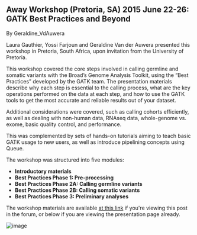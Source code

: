 ## Away Workshop (Pretoria, SA) 2015 June 22-26: GATK Best Practices and Beyond

By Geraldine_VdAuwera

<p>Laura Gauthier, Yossi Farjoun and Geraldine Van der Auwera presented this workshop in Pretoria, South Africa, upon invitation from the University of Pretoria.</p>

<p>This workshop covered the core steps involved in calling germline and somatic variants with the Broad’s Genome Analysis Toolkit, using the “Best Practices” developed by the GATK team. The presentation materials describe why each step is essential to the calling process, what are the key operations performed on the data at each step, and how to use the GATK tools to get the most accurate and reliable results out of your dataset.</p>

<p>Additional considerations were covered, such as calling cohorts efficiently, as well as dealing with non-human data, RNAseq data, whole-genome vs. exome, basic quality control, and performance.</p>

<p>This was complemented by sets of hands-on tutorials aiming to teach basic GATK usage to new users, as well as introduce pipelining concepts using Queue.</p>

<p>The workshop was structured into five modules:</p>

<ul><li><strong>Introductory materials</strong></li>
<li><strong>Best Practices Phase 1: Pre-processing</strong></li>
<li><strong>Best Practices Phase 2A: Calling germline variants</strong></li>
<li><strong>Best Practices Phase 2B: Calling somatic variants</strong></li>
<li><strong>Best Practices Phase 3: Preliminary analyses</strong></li>
</ul><p>The workshop materials are available <a rel="nofollow" href="http://www.broadinstitute.org/gatk/guide/presentations?id=6007#materials">at this link</a> if you're viewing this post in the forum, or below if you are viewing the presentation page already.</p>

<p><img src="https://us.v-cdn.net/5019796/uploads/FileUpload/aa/2f7372db24ef605a2a7490b084ea2a.png" alt="image" class="embedImage-img importedEmbed-img"></img></p>
